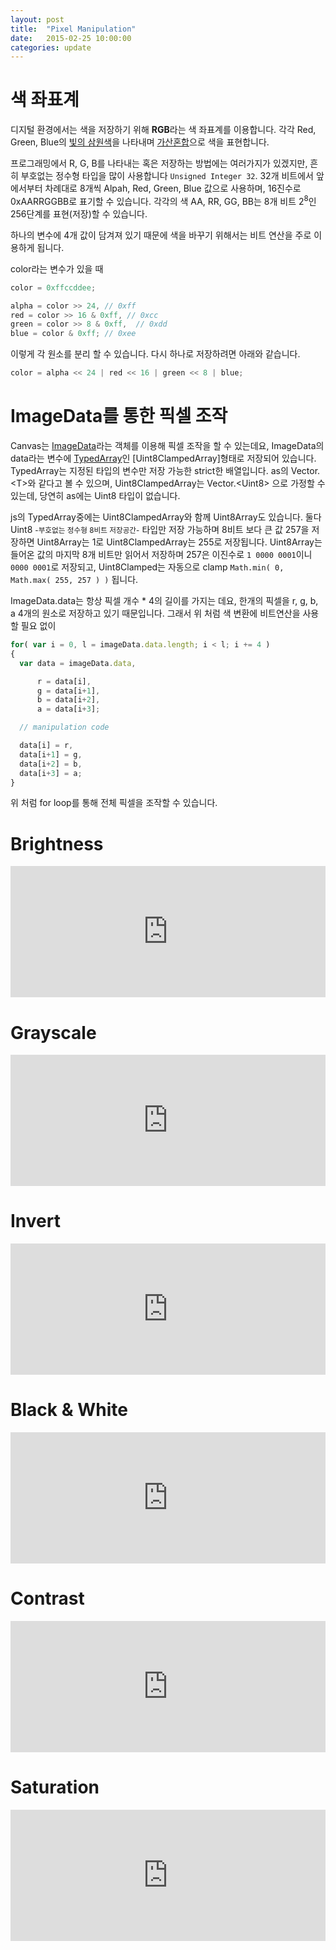 ```yaml
---
layout: post
title:  "Pixel Manipulation"
date:   2015-02-25 10:00:00
categories: update
---
```


색 좌표계
===

디지털 환경에서는 색을 저장하기 위해 **RGB**라는 색 좌표계를 이용합니다. 각각 Red, Green, Blue의 [빛의 삼원색]을 나타내며 [가산혼합]으로 색을 표현합니다. 

프로그래밍에서 R, G, B를 나타내는 혹은 저장하는 방법에는 여러가지가 있겠지만, 흔히 부호없는 정수형 타입을 많이 사용합니다 `Unsigned Integer 32`. 32개 비트에서 앞에서부터 차례대로 8개씩 Alpah, Red, Green, Blue 값으로 사용하며, 16진수로 0xAARRGGBB로 표기할 수 있습니다. 각각의 색 AA, RR, GG, BB는 8개 비트 $2^8$인 256단계를 표현(저장)할 수 있습니다. 

하나의 변수에 4개 값이 담겨져 있기 때문에 색을 바꾸기 위해서는 비트 연산을 주로 이용하게 됩니다. 

color라는 변수가 있을 때 

```javascript
color = 0xffccddee;

alpha = color >> 24, // 0xff
red = color >> 16 & 0xff, // 0xcc
green = color >> 8 & 0xff,  // 0xdd
blue = color & 0xff; // 0xee
```
이렇게 각 원소를 분리 할 수 있습니다. 다시 하나로 저장하려면 아래와 같습니다. 

```javascript
color = alpha << 24 | red << 16 | green << 8 | blue;
```

ImageData를 통한 픽셀 조작
===

Canvas는 [ImageData]라는 객체를 이용해 픽셀 조작을 할 수 있는데요, ImageData의 data라는 변수에 [TypedArray]인 [Uint8ClampedArray]형태로 저장되어 있습니다. TypedArray는 지정된 타입의 변수만 저장 가능한 strict한 배열입니다. as의 Vector.\<T\>와 같다고 볼 수 있으며, Uint8ClampedArray는 Vector.\<Uint8\> 으로 가정할 수 있는데, 당연히 as에는 Uint8 타입이 없습니다. 

js의 TypedArray중에는 Uint8ClampedArray와 함께 Uint8Array도 있습니다. 둘다 Uint8 <small>-부호없는 정수형 8비트 저장공간-</small> 타입만 저장 가능하며 8비트 보다 큰 값 257을 저장하면 Uint8Array는 1로 Uint8ClampedArray는 255로 저장됩니다. Uint8Array는 들어온 값의 마지막 8개 비트만 읽어서 저장하며 257은 이진수로 `1 0000 0001`이니 `0000 0001`로 저장되고, Uint8Clamped는 자동으로 clamp `Math.min( 0, Math.max( 255, 257 ) )` 됩니다.

ImageData.data는 항상 픽셀 개수 * 4의 길이를 가지는 데요, 한개의 픽셀을 r, g, b, a 4개의 원소로 저장하고 있기 때문입니다. 그래서 위 처럼 색 변환에 비트연산을 사용할 필요 없이 

```javascript
for( var i = 0, l = imageData.data.length; i < l; i += 4 )
{
  var data = imageData.data,

      r = data[i],
      g = data[i+1],
      b = data[i+2],
      a = data[i+3];

  // manipulation code

  data[i] = r,
  data[i+1] = g,
  data[i+2] = b,
  data[i+3] = a;
}
```
위 처럼 for loop를 통해 전체 픽셀을 조작할 수 있습니다.

Brightness
===

<iframe width="100%" height="210" src="http://dnvy0084.github.io/example/pixel-maipulation.html?mode=brightness" frameborder="0" allowfullscreen></iframe>

Grayscale
===

<iframe width="100%" height="210" src="http://dnvy0084.github.io/example/pixel-maipulation.html?mode=grayscale" frameborder="0" allowfullscreen></iframe>

Invert
===

<iframe width="100%" height="210" src="http://dnvy0084.github.io/example/pixel-maipulation.html?mode=invert" frameborder="0" allowfullscreen></iframe>

Black & White
===

<iframe width="100%" height="210" src="http://dnvy0084.github.io/example/pixel-maipulation.html?mode=bnw" frameborder="0" allowfullscreen></iframe>

Contrast
===

<iframe width="100%" height="210" src="http://dnvy0084.github.io/example/pixel-maipulation.html?mode=contrast" frameborder="0" allowfullscreen></iframe>

Saturation
===

<iframe width="100%" height="210" src="http://dnvy0084.github.io/example/pixel-maipulation.html?mode=saturation" frameborder="0" allowfullscreen></iframe>


[가산혼합]: http://ko.wikipedia.org/wiki/RGB_%EA%B0%80%EC%82%B0%ED%98%BC%ED%95%A9
[빛의 삼원색]: http://ko.wikipedia.org/wiki/%EC%9B%90%EC%83%89
[ImageData]: https://developer.mozilla.org/en-US/docs/Web/API/ImageData
[TypedArray]: https://developer.mozilla.org/en-US/docs/Web/JavaScript/Typed_arrays